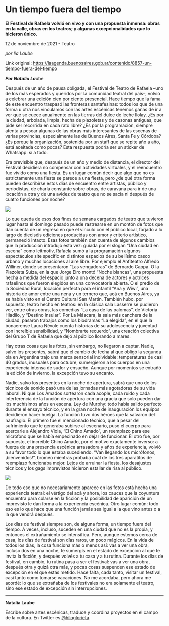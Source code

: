 # Un tiempo fuera del tiempo

**El Festival de Rafaela volvió en vivo y con una propuesta inmensa: obras en la calle, obras en los teatros; y algunas excepcionalidades que lo hicieron único.**

12 de noviembre de 2021 - Teatro

_por lia Laube_

Link original: https://laagenda.buenosaires.gob.ar/contenido/8857-un-tiempo-fuera-del-tiempo



***Por Natalia La***ube




Después de un año de pausa obligada, el Festival de Teatro de Rafaela –uno de los más esperados y queridos por la comunidad teatral del país–, volvió a celebrar una edición cien por ciento presencial. Hace tiempo que la fama de este encuentro traspasó las fronteras santafesinas: todos los que de una forma u otra nos vinculamos con las artes escénicas tenemos ganas de ir a ver qué se cuece anualmente en las tierras del dulce de leche Ilolay. ¿Es por la ciudad, arbolada, limpia, hecha de plazoletas y de casonas antiguas, que pide ser recorrida en cada rato libre? ¿Es por la programación, siempre atenta a pescar algunas de las obras más interesantes de las escenas de varias provincias, especialmente las de Buenos Aires, Santa Fe y Córdoba? ¿Es porque la organización, sostenida por un staff que se repite año a año, está aceitada como pocas? Esta respuesta podría ser un sticker de Whatsapp: sí a todo.




Era previsible que, después de un año y medio de distancia, el director del Festival decidiera no compensar con actividades virtuales, y el reencuentro fue vivido como una fiesta. Es un lugar común decir que algo que no es estrictamente una fiesta se parece a una fiesta, pero ¿de qué otra forma pueden describirse estos días de encuentro entre artistas, público y periodistas, de charla constante sobre obras, de caravana para ir de una locación a otra y de una avidez de teatro que no se sacia ni después de cuatro funciones por noche?




![](https://cdn.feater.me/files/images/112579/dbcf3c55-2e2a-49fa-859c-478a333821ae.jpg)




Lo que queda de esos dos fines de semana cargados de teatro que tuvieron lugar hasta el domingo pasado puede rastrearse en un montón de fotos que dan cuenta de un regreso en que el vínculo con el público local, forjado a lo largo de dieciséis ediciones producidas con amor y criterio artístico, permaneció intacto. Esas fotos también dan cuenta de algunos cambios que la producción introdujo esta vez: guiada por el slogan “Una ciudad en escena” como leitmotiv, Rafaela sumó a la programación algunos espectáculos site specific en distintos espacios de su bellísimo casco urbano y muchas locaciones al aire libre. Por ejemplo el Anfiteatro Alfredo Williner, donde se presentaron “Las vengadoras” de Bernardo Cappa. O la Plazoleta Suiza, en la que Jorge Eiro montó “Noche blancas”, una propuesta hecha a medida del espacio junto a una decena de actores y actrices rafaelinos que fueron elegidos en una convocatoria abierta. O el predio de la Sociedad Rural, locación perfecta para el infantil “Ana y Wiwi”, una historia de amor entre una nena y un ternero que, acá en Buenos Aires, ya se había visto en el Centro Cultural San Martín. También hubo, por supuesto, teatro hecho en teatros: en la clásica sala Lasserre se pudieron ver, entre otras obras, las comedias “La casa de las palomas”, de Victoria Hladilo, y “Destino Insular”. Por La Máscara, la sala más canchera de la ciudad, pasaron trabajos como los biodramas “La elegida”, en el que la bonaerense Laura Névole cuenta historias de su adolescencia y juventud con increíble sensibilidad, y “Nombrarte recuerdo”, una creación colectiva del Grupo T de Rafaela que dejó al público llorando a mares.




Hay otras cosas que las fotos, sin embargo, no llegaron a captar. Nadie, salvo los presentes, sabrá que el cambio de fecha al que obligó la segunda ola en Argentina trajo una marca sensorial inolvidable: temperaturas de casi 40 grados, inusuales para octubre, sumergieron a los cuerpos en una experiencia intensa de sudor y ensueño. Aunque por momentos se extrañó la edición de invierno, la excepción tuvo su encanto.




Nadie, salvo los presentes en la noche de apertura, sabrá que uno de los técnicos de sonido pasó una de las jornadas más agotadoras de su vida laboral. Ni que Los Amados sortearon cada acople, cada ruido y cada interferencia de la función de apertura con una gracia que solo pueden dar los muchísimos años en escena. Ley de Murphy: todo había salido perfecto durante el ensayo técnico, y en la gran noche de inauguración los equipos decidieron hacer huelga. La función tuvo dos héroes que la salvaron del naufragio. El primero fue el mencionado técnico, que a pesar del sufrimiento que le generaba subirse al escenario, puso el cuerpo para acercarle a Alejandro Viola, “El Chino Amado”, un reemplazo para ese micrófono que se había empecinado en dejar de funcionar. El otro fue, por supuesto, el increíble Chino Amado, por el motivo exactamente inverso: a fuerza de una presencia escénica arrasadora y años de experiencia, volvió a su favor todo lo que estaba sucediendo. “Van llegando los micrófonos, ¡bienvenidos!”, broméo mientras probaba cuál de los tres aparatitos de reemplazo funcionaba mejor. Lejos de arruinar la fiesta, los desajustes técnicos y los gags imprevistos hicieron estallar de risa al público.




![](https://cdn.feater.me/files/images/112621/3ca5e2a8-e0b3-4b92-9eb9-12ed16ba2e92.png)




De todo eso que no necesariamente aparece en las fotos está hecha una experiencia teatral: el vértigo del acá y ahora, los cauces que la coyuntura encuentra para colarse en la ficción y la posibilidad de aparición de un imprevisto le dan forma a la experiencia escénica. Otro lugar común: todo eso es lo que hace que una función jamás sea igual a la que vino antes o a la que vendrá después.




Los días de festival siempre son, de alguna forma, un tiempo fuera del tiempo. A veces, incluso, suceden en una ciudad que no es la propia, y entonces el extrañamiento se intensifica. Pero, aunque estemos cerca de casa, los días de festival son días raros, un poco mágicos. En la vida de todos los días, la cosa funciona más o menos así: vas a ver una obra, incluso dos en una noche, te sumergís en el estado de excepción al que te invita la ficción, y después volvés a tu casa y a tu rutina. Durante los días de festival, en cambio, tu rutina pasa a ser el festival: vas a ver una obra, después otra y quizá otra más, y pocas cosas suspenden ese estado de excepción en el que estás metido. Hace falta, cada tanto, visitar un festival, casi tanto como tomarse vacaciones. No me acordaba, pero ahora me acordé: lo que se extrañaba de los festivales no era solamente el teatro, sino ese estado de excepción sin interrupciones.




---




**Natalia Laube**




Escribe sobre artes escénicas, traduce y coordina proyectos en el campo de la cultura. En Twitter es [@hiloglorieta](http://twitter.com/hiloglorieta).



